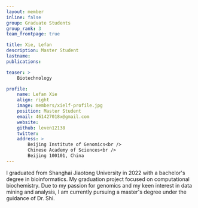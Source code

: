 ```yaml
---
layout: member
inline: false
group: Graduate Students
group_rank: 3
team_frontpage: true

title: Xie, Lefan 
description: Master Student
lastname: 
publications: 

teaser: >
    Biotechnology

profile:
    name: Lefan Xie
    align: right
    image: members/xielf-profile.jpg
    position: Master Student
    email: 461427018x@gmail.com
    website:
    github: leven12138
    twitter: 
    address: >
        Beijing Institute of Genomics<br />
        Chinese Academy of Sciences<br />
        Beijing 100101, China
---
```


I graduated from Shanghai Jiaotong University in 2022 with a bachelor's degree in bioinformatics. My graduation project focused on computational biochemistry. Due to my passion for genomics and my keen interest in data mining and analysis, I am currently pursuing a master's degree under the guidance of Dr. Shi.


